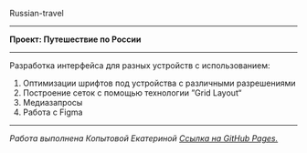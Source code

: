 Russian-travel

------

**Проект: Путешествие по России**

------
Разработка интерфейса для разных устройств с использованием:
1. Оптимизации шрифтов под устройства с различными разрешениями
2. Построение сеток с помощью технологии ”Grid Layout“
3. Медиазапросы
4. Работа с Figma

------
*Работа выполнена Копытовой Екатериной 
[Cсылка на GitHub Pages.](https://ketrin-kop.github.io/russian-travel "Cсылка на GitHub Pages.")*